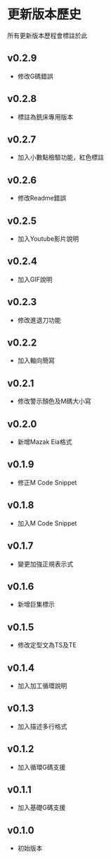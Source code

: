 # 更新版本歷史

所有更新版本歷程會標註於此

## v0.2.9

- 修改G碼錯誤

## v0.2.8

- 標註為銑床專用版本

## v0.2.7

- 加入小數點檢驗功能，紅色標註

## v0.2.6

- 修改Readme錯誤

## v0.2.5

- 加入Youtube影片說明

## v0.2.4

- 加入GIF說明

## v0.2.3

- 修改進退刀功能

## v0.2.2

- 加入軸向簡寫

## v0.2.1

- 修改警示顏色及M碼大小寫

## v0.2.0

- 新增Mazak Eia格式

## v0.1.9

- 修正M Code Snippet

## v0.1.8

- 加入M Code Snippet

## v0.1.7

- 變更加強正規表示式

## v0.1.6

- 新增巨集標示

## v0.1.5

- 修改定型文為TS及TE

## v0.1.4

- 加入加工循環說明

## v0.1.3

- 加入描述多行格式

## v0.1.2

- 加入循環G碼支援

## v0.1.1

- 加入基礎G碼支援

## v0.1.0

- 初始版本